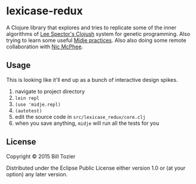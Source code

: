 # lexicase-redux

A Clojure library that explores and tries to replicate some of the inner algorithms of [Lee Spector's Clojush](https://github.com/lspector/Clojush) system for genetic programming. Also trying to learn some useful [Midje practices](https://github.com/marick/Midje). Also also doing some remote collaboration with [Nic McPhee](https://github.com/NicMcPhee).

## Usage

This is looking like it'll end up as a bunch of interactive design spikes.

1. navigate to project directory
2. `lein repl`
4. `(use 'midje.repl)`
5. `(autotest)`
6. edit the source code in `src/lexicase_redux/core.clj`
7. when you save anything, `midje` will run all the tests for you

## License

Copyright © 2015 Bill Tozier

Distributed under the Eclipse Public License either version 1.0 or (at
your option) any later version.
